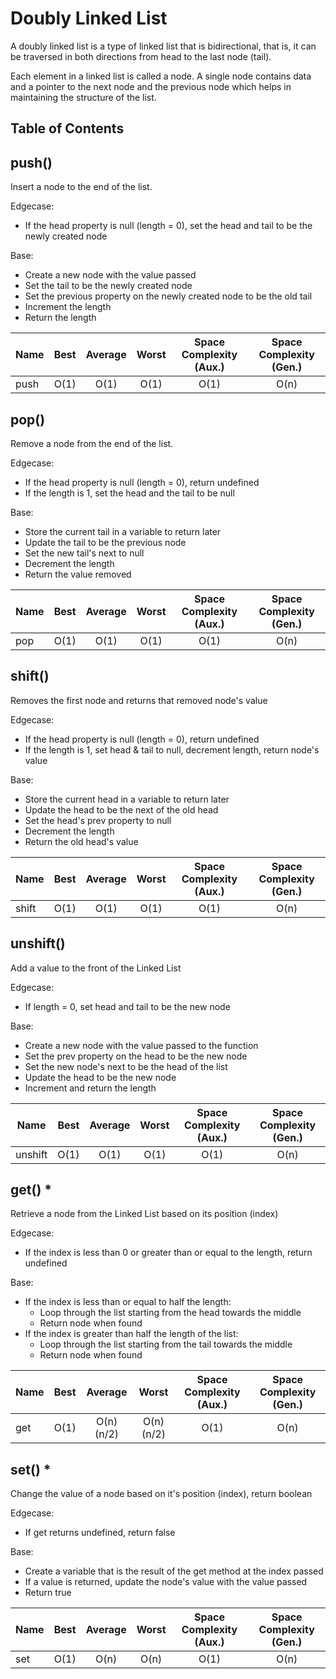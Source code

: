# Doubly Linked List

A doubly linked list is a type of linked list that is bidirectional, that is, it can be traversed in both directions from head to the last node (tail).

Each element in a linked list is called a node. A single node contains data and a pointer to the next node and the previous node which helps in maintaining the structure of the list.

## Table of Contents

## push()

Insert a node to the end of the list.

Edgecase:

- If the head property is null (length = 0), set the head and tail to be the newly created node

Base:

- Create a new node with the value passed
- Set the tail to be the newly created node
- Set the previous property on the newly created node to be the old tail
- Increment the length
- Return the length

| Name | Best | Average | Worst | Space Complexity (Aux.) | Space Complexity (Gen.) |
| ---- | :--: | :-----: | :---: | :---------------------: | :---------------------: |
| push | O(1) |  O(1)   | O(1)  |          O(1)           |          O(n)           |

## pop()

Remove a node from the end of the list.

Edgecase:

- If the head property is null (length = 0), return undefined
- If the length is 1, set the head and the tail to be null

Base:

- Store the current tail in a variable to return later
- Update the tail to be the previous node
- Set the new tail's next to null
- Decrement the length
- Return the value removed

| Name | Best | Average | Worst | Space Complexity (Aux.) | Space Complexity (Gen.) |
| ---- | :--: | :-----: | :---: | :---------------------: | :---------------------: |
| pop  | O(1) |  O(1)   | O(1)  |          O(1)           |          O(n)           |

## shift()

Removes the first node and returns that removed node's value

Edgecase:

- If the head property is null (length = 0), return undefined
- If the length is 1, set head & tail to null, decrement length, return node's value

Base:

- Store the current head in a variable to return later
- Update the head to be the next of the old head
- Set the head's prev property to null
- Decrement the length
- Return the old head's value

| Name  | Best | Average | Worst | Space Complexity (Aux.) | Space Complexity (Gen.) |
| ----- | :--: | :-----: | :---: | :---------------------: | :---------------------: |
| shift | O(1) |  O(1)   | O(1)  |          O(1)           |          O(n)           |

## unshift()

Add a value to the front of the Linked List

Edgecase:

- If length = 0, set head and tail to be the new node

Base:

- Create a new node with the value passed to the function
- Set the prev property on the head to be the new node
- Set the new node's next to be the head of the list
- Update the head to be the new node
- Increment and return the length

| Name    | Best | Average | Worst | Space Complexity (Aux.) | Space Complexity (Gen.) |
| ------- | :--: | :-----: | :---: | :---------------------: | :---------------------: |
| unshift | O(1) |  O(1)   | O(1)  |          O(1)           |          O(n)           |

## get() \*

Retrieve a node from the Linked List based on its position (index)

Edgecase:

- If the index is less than 0 or greater than or equal to the length, return undefined

Base:

- If the index is less than or equal to half the length:
  - Loop through the list starting from the head towards the middle
  - Return node when found
- If the index is greater than half the length of the list:
  - Loop through the list starting from the tail towards the middle
  - Return node when found

| Name | Best |  Average   |   Worst    | Space Complexity (Aux.) | Space Complexity (Gen.) |
| ---- | :--: | :--------: | :--------: | :---------------------: | :---------------------: |
| get  | O(1) | O(n) (n/2) | O(n) (n/2) |          O(1)           |          O(n)           |

## set() \*

Change the value of a node based on it's position (index), return boolean

Edgecase:

- If get returns undefined, return false

Base:

- Create a variable that is the result of the get method at the index passed
- If a value is returned, update the node's value with the value passed
- Return true

| Name | Best | Average | Worst | Space Complexity (Aux.) | Space Complexity (Gen.) |
| ---- | :--: | :-----: | :---: | :---------------------: | :---------------------: |
| set  | O(1) |  O(n)   | O(n)  |          O(1)           |          O(n)           |

